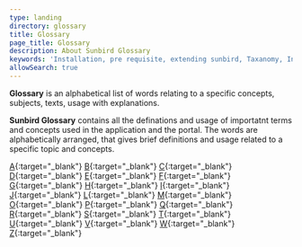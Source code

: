 ```yaml
---
type: landing
directory: glossary
title: Glossary 
page_title: Glossary
description: About Sunbird Glossary
keywords: 'Installation, pre requisite, extending sunbird, Taxanomy, Infra, attributes'
allowSearch: true
---
```


**Glossary** is an alphabetical list of words relating to a specific concepts, subjects, texts, usage with explanations. 

**Sunbird Glossary** contains all the definations and usage of importatnt terms and concepts used in the application and the portal. The words are alphabetically arranged, that gives brief definitions and usage related to a specific topic and concepts. 

[A](glossary/a){:target="_blank"}
[B](glossary/b){:target="_blank"}
[C](glossary/c){:target="_blank"}
[D](glossary/d){:target="_blank"}
[E](glossary/e){:target="_blank"}
[F](glossary/f){:target="_blank"}
[G](glossary/g){:target="_blank"}
[H](glossary/h){:target="_blank"}
[I](glossary/i){:target="_blank"}
[J](glossary/j){:target="_blank"}
[L](glossary/l){:target="_blank"}
[M](glossary/m){:target="_blank"}
[O](glossary/o){:target="_blank"}
[P](glossary/p){:target="_blank"}
[Q](glossary/q){:target="_blank"}
[R](glossary/r){:target="_blank"}
[S](glossary/s){:target="_blank"}
[T](glossary/t){:target="_blank"}
[U](glossary/u){:target="_blank"}
[V](glossary/v){:target="_blank"}
[W](glossary/w){:target="_blank"}
[Z](glossary/z){:target="_blank"}




